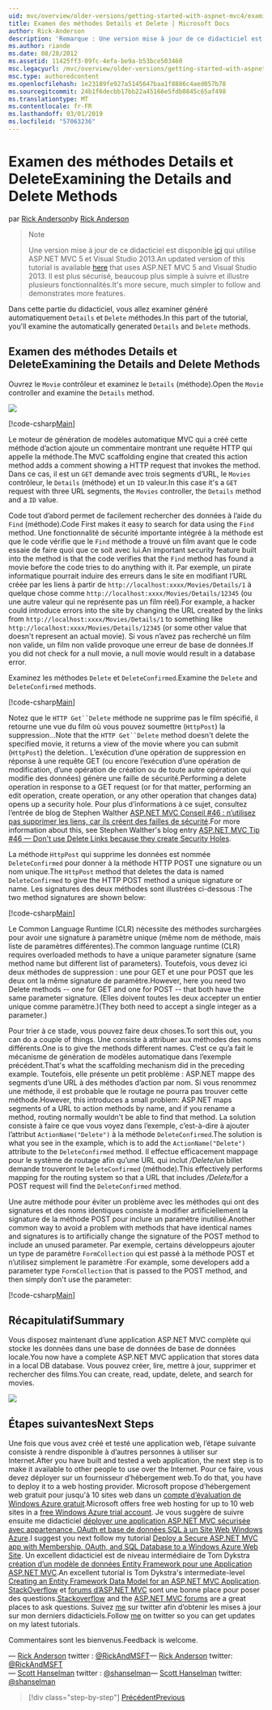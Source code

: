 ```yaml
---
uid: mvc/overview/older-versions/getting-started-with-aspnet-mvc4/examining-the-details-and-delete-methods
title: Examen des méthodes Details et Delete | Microsoft Docs
author: Rick-Anderson
description: 'Remarque : Une version mise à jour de ce didacticiel est disponible ici qui utilise ASP.NET MVC 5 et Visual Studio 2013. Il est plus sécurisé, beaucoup plus simple à suivre et de démonstration...'
ms.author: riande
ms.date: 08/28/2012
ms.assetid: 11425ff3-09fc-4efa-be9a-b53bce503460
msc.legacyurl: /mvc/overview/older-versions/getting-started-with-aspnet-mvc4/examining-the-details-and-delete-methods
msc.type: authoredcontent
ms.openlocfilehash: 1e23189fe927a5145647baa1f8886c4aed057b78
ms.sourcegitcommit: 24b1f6decbb17bb22a45166e5fdb0845c65af498
ms.translationtype: MT
ms.contentlocale: fr-FR
ms.lasthandoff: 03/01/2019
ms.locfileid: "57063236"
---
```

<a name="examining-the-details-and-delete-methods"></a><span data-ttu-id="88899-104">Examen des méthodes Details et Delete</span><span class="sxs-lookup"><span data-stu-id="88899-104">Examining the Details and Delete Methods</span></span>
====================
<span data-ttu-id="88899-105">par [Rick Anderson]((https://twitter.com/RickAndMSFT))</span><span class="sxs-lookup"><span data-stu-id="88899-105">by [Rick Anderson]((https://twitter.com/RickAndMSFT))</span></span>

> > [!NOTE]
> > <span data-ttu-id="88899-106">Une version mise à jour de ce didacticiel est disponible [ici](../../getting-started/introduction/getting-started.md) qui utilise ASP.NET MVC 5 et Visual Studio 2013.</span><span class="sxs-lookup"><span data-stu-id="88899-106">An updated version of this tutorial is available [here](../../getting-started/introduction/getting-started.md) that uses ASP.NET MVC 5 and Visual Studio 2013.</span></span> <span data-ttu-id="88899-107">Il est plus sécurisé, beaucoup plus simple à suivre et illustre plusieurs fonctionnalités.</span><span class="sxs-lookup"><span data-stu-id="88899-107">It's more secure, much simpler to follow and demonstrates more features.</span></span>


<span data-ttu-id="88899-108">Dans cette partie du didacticiel, vous allez examiner généré automatiquement `Details` et `Delete` méthodes.</span><span class="sxs-lookup"><span data-stu-id="88899-108">In this part of the tutorial, you'll examine the automatically generated `Details` and `Delete` methods.</span></span>

## <a name="examining-the-details-and-delete-methods"></a><span data-ttu-id="88899-109">Examen des méthodes Details et Delete</span><span class="sxs-lookup"><span data-stu-id="88899-109">Examining the Details and Delete Methods</span></span>

<span data-ttu-id="88899-110">Ouvrez le `Movie` contrôleur et examinez le `Details` (méthode).</span><span class="sxs-lookup"><span data-stu-id="88899-110">Open the `Movie` controller and examine the `Details` method.</span></span>

![](examining-the-details-and-delete-methods/_static/image1.png)

[!code-csharp[Main](examining-the-details-and-delete-methods/samples/sample1.cs)]

<span data-ttu-id="88899-111">Le moteur de génération de modèles automatique MVC qui a créé cette méthode d’action ajoute un commentaire montrant une requête HTTP qui appelle la méthode.</span><span class="sxs-lookup"><span data-stu-id="88899-111">The MVC scaffolding engine that created this action method adds a comment showing a HTTP request that invokes the method.</span></span> <span data-ttu-id="88899-112">Dans ce cas, il est un `GET` demande avec trois segments d’URL, le `Movies` contrôleur, le `Details` (méthode) et un `ID` valeur.</span><span class="sxs-lookup"><span data-stu-id="88899-112">In this case it's a `GET` request with three URL segments, the `Movies` controller, the `Details` method and a `ID` value.</span></span>

<span data-ttu-id="88899-113">Code tout d’abord permet de facilement rechercher des données à l’aide du `Find` (méthode).</span><span class="sxs-lookup"><span data-stu-id="88899-113">Code First makes it easy to search for data using the `Find` method.</span></span> <span data-ttu-id="88899-114">Une fonctionnalité de sécurité importante intégrée à la méthode est que le code vérifie que le `Find` méthode a trouvé un film avant que le code essaie de faire quoi que ce soit avec lui.</span><span class="sxs-lookup"><span data-stu-id="88899-114">An important security feature built into the method is that the code verifies that the `Find` method has found a movie before the code tries to do anything with it.</span></span> <span data-ttu-id="88899-115">Par exemple, un pirate informatique pourrait induire des erreurs dans le site en modifiant l’URL créée par les liens à partir de `http://localhost:xxxx/Movies/Details/1` à quelque chose comme `http://localhost:xxxx/Movies/Details/12345` (ou une autre valeur qui ne représente pas un film réel).</span><span class="sxs-lookup"><span data-stu-id="88899-115">For example, a hacker could introduce errors into the site by changing the URL created by the links from `http://localhost:xxxx/Movies/Details/1` to something like `http://localhost:xxxx/Movies/Details/12345` (or some other value that doesn't represent an actual movie).</span></span> <span data-ttu-id="88899-116">Si vous n’avez pas recherché un film non valide, un film non valide provoque une erreur de base de données.</span><span class="sxs-lookup"><span data-stu-id="88899-116">If you did not check for a null movie, a null movie would result in a database error.</span></span>

<span data-ttu-id="88899-117">Examinez les méthodes `Delete` et `DeleteConfirmed`.</span><span class="sxs-lookup"><span data-stu-id="88899-117">Examine the `Delete` and `DeleteConfirmed` methods.</span></span>

[!code-csharp[Main](examining-the-details-and-delete-methods/samples/sample2.cs?highlight=17)]

<span data-ttu-id="88899-118">Notez que le `HTTP Get``Delete` méthode ne supprime pas le film spécifié, il retourne une vue du film où vous pouvez soumettre (`HttpPost`) la suppression...</span><span class="sxs-lookup"><span data-stu-id="88899-118">Note that the `HTTP Get``Delete` method doesn't delete the specified movie, it returns a view of the movie where you can submit (`HttpPost`) the deletion..</span></span> <span data-ttu-id="88899-119">L’exécution d’une opération de suppression en réponse à une requête GET (ou encore l’exécution d’une opération de modification, d’une opération de création ou de toute autre opération qui modifie des données) génère une faille de sécurité.</span><span class="sxs-lookup"><span data-stu-id="88899-119">Performing a delete operation in response to a GET request (or for that matter, performing an edit operation, create operation, or any other operation that changes data) opens up a security hole.</span></span> <span data-ttu-id="88899-120">Pour plus d’informations à ce sujet, consultez l’entrée de blog de Stephen Walther [ASP.NET MVC Conseil #46 : n’utilisez pas supprimer les liens, car ils créent des failles de sécurité](http://stephenwalther.com/blog/archive/2009/01/21/asp.net-mvc-tip-46-ndash-donrsquot-use-delete-links-because.aspx).</span><span class="sxs-lookup"><span data-stu-id="88899-120">For more information about this, see Stephen Walther's blog entry [ASP.NET MVC Tip #46 — Don't use Delete Links because they create Security Holes](http://stephenwalther.com/blog/archive/2009/01/21/asp.net-mvc-tip-46-ndash-donrsquot-use-delete-links-because.aspx).</span></span>

<span data-ttu-id="88899-121">La méthode `HttpPost` qui supprime les données est nommée `DeleteConfirmed` pour donner à la méthode HTTP POST une signature ou un nom unique.</span><span class="sxs-lookup"><span data-stu-id="88899-121">The `HttpPost` method that deletes the data is named `DeleteConfirmed` to give the HTTP POST method a unique signature or name.</span></span> <span data-ttu-id="88899-122">Les signatures des deux méthodes sont illustrées ci-dessous :</span><span class="sxs-lookup"><span data-stu-id="88899-122">The two method signatures are shown below:</span></span>

[!code-csharp[Main](examining-the-details-and-delete-methods/samples/sample3.cs)]

<span data-ttu-id="88899-123">Le Common Language Runtime (CLR) nécessite des méthodes surchargées pour avoir une signature à paramètre unique (même nom de méthode, mais liste de paramètres différentes).</span><span class="sxs-lookup"><span data-stu-id="88899-123">The common language runtime (CLR) requires overloaded methods to have a unique parameter signature (same method name but different list of parameters).</span></span> <span data-ttu-id="88899-124">Toutefois, vous devez ici deux méthodes de suppression : une pour GET et une pour POST que les deux ont la même signature de paramètre.</span><span class="sxs-lookup"><span data-stu-id="88899-124">However, here you need two Delete methods -- one for GET and one for POST -- that both have the same parameter signature.</span></span> <span data-ttu-id="88899-125">(Elles doivent toutes les deux accepter un entier unique comme paramètre.)</span><span class="sxs-lookup"><span data-stu-id="88899-125">(They both need to accept a single integer as a parameter.)</span></span>

<span data-ttu-id="88899-126">Pour trier à ce stade, vous pouvez faire deux choses.</span><span class="sxs-lookup"><span data-stu-id="88899-126">To sort this out, you can do a couple of things.</span></span> <span data-ttu-id="88899-127">Une consiste à attribuer aux méthodes des noms différents.</span><span class="sxs-lookup"><span data-stu-id="88899-127">One is to give the methods different names.</span></span> <span data-ttu-id="88899-128">C’est ce qu’a fait le mécanisme de génération de modèles automatique dans l’exemple précédent.</span><span class="sxs-lookup"><span data-stu-id="88899-128">That's what the scaffolding mechanism did in the preceding example.</span></span> <span data-ttu-id="88899-129">Toutefois, elle présente un petit problème : ASP.NET mappe des segments d’une URL à des méthodes d’action par nom. Si vous renommez une méthode, il est probable que le routage ne pourra pas trouver cette méthode.</span><span class="sxs-lookup"><span data-stu-id="88899-129">However, this introduces a small problem: ASP.NET maps segments of a URL to action methods by name, and if you rename a method, routing normally wouldn't be able to find that method.</span></span> <span data-ttu-id="88899-130">La solution consiste à faire ce que vous voyez dans l’exemple, c’est-à-dire à ajouter l’attribut `ActionName("Delete")` à la méthode `DeleteConfirmed`.</span><span class="sxs-lookup"><span data-stu-id="88899-130">The solution is what you see in the example, which is to add the `ActionName("Delete")` attribute to the `DeleteConfirmed` method.</span></span> <span data-ttu-id="88899-131">Il effectue efficacement mappage pour le système de routage afin qu’une URL qui inclut <em>/Delete/</em>un billet demande trouveront le `DeleteConfirmed` (méthode).</span><span class="sxs-lookup"><span data-stu-id="88899-131">This effectively performs mapping for the routing system so that a URL that includes <em>/Delete/</em>for a POST request will find the `DeleteConfirmed` method.</span></span>

<span data-ttu-id="88899-132">Une autre méthode pour éviter un problème avec les méthodes qui ont des signatures et des noms identiques consiste à modifier artificiellement la signature de la méthode POST pour inclure un paramètre inutilisé.</span><span class="sxs-lookup"><span data-stu-id="88899-132">Another common way to avoid a problem with methods that have identical names and signatures is to artificially change the signature of the POST method to include an unused parameter.</span></span> <span data-ttu-id="88899-133">Par exemple, certains développeurs ajouter un type de paramètre `FormCollection` qui est passé à la méthode POST et n’utilisez simplement le paramètre :</span><span class="sxs-lookup"><span data-stu-id="88899-133">For example, some developers add a parameter type `FormCollection` that is passed to the POST method, and then simply don't use the parameter:</span></span>

[!code-csharp[Main](examining-the-details-and-delete-methods/samples/sample4.cs)]

## <a name="summary"></a><span data-ttu-id="88899-134">Récapitulatif</span><span class="sxs-lookup"><span data-stu-id="88899-134">Summary</span></span>

<span data-ttu-id="88899-135">Vous disposez maintenant d’une application ASP.NET MVC complète qui stocke les données dans une base de données de base de données locale.</span><span class="sxs-lookup"><span data-stu-id="88899-135">You now have a complete ASP.NET MVC application that stores data in a local DB database.</span></span> <span data-ttu-id="88899-136">Vous pouvez créer, lire, mettre à jour, supprimer et rechercher des films.</span><span class="sxs-lookup"><span data-stu-id="88899-136">You can create, read, update, delete, and search for movies.</span></span>

![](examining-the-details-and-delete-methods/_static/image2.png)

## <a name="next-steps"></a><span data-ttu-id="88899-137">Étapes suivantes</span><span class="sxs-lookup"><span data-stu-id="88899-137">Next Steps</span></span>

<span data-ttu-id="88899-138">Une fois que vous avez créé et testé une application web, l’étape suivante consiste à rendre disponible à d’autres personnes à utiliser sur Internet.</span><span class="sxs-lookup"><span data-stu-id="88899-138">After you have built and tested a web application, the next step is to make it available to other people to use over the Internet.</span></span> <span data-ttu-id="88899-139">Pour ce faire, vous devez déployer sur un fournisseur d’hébergement web.</span><span class="sxs-lookup"><span data-stu-id="88899-139">To do that, you have to deploy it to a web hosting provider.</span></span> <span data-ttu-id="88899-140">Microsoft propose d’hébergement web gratuit pour jusqu'à 10 sites web dans un [compte d’évaluation de Windows Azure gratuit](https://www.windowsazure.com/pricing/free-trial/?WT.mc_id=A443DD604).</span><span class="sxs-lookup"><span data-stu-id="88899-140">Microsoft offers free web hosting for up to 10 web sites in a [free Windows Azure trial account](https://www.windowsazure.com/pricing/free-trial/?WT.mc_id=A443DD604).</span></span> <span data-ttu-id="88899-141">Je vous suggère de suivre ensuite me didacticiel [déployer une application ASP.NET MVC sécurisée avec appartenance, OAuth et base de données SQL à un Site Web Windows Azure](https://docs.microsoft.com/aspnet/core/security/authorization/secure-data).</span><span class="sxs-lookup"><span data-stu-id="88899-141">I suggest you next follow my tutorial [Deploy a Secure ASP.NET MVC app with Membership, OAuth, and SQL Database to a Windows Azure Web Site](https://docs.microsoft.com/aspnet/core/security/authorization/secure-data).</span></span> <span data-ttu-id="88899-142">Un excellent didacticiel est de niveau intermédiaire de Tom Dykstra [création d’un modèle de données Entity Framework pour une Application ASP.NET MVC](../../getting-started/getting-started-with-ef-using-mvc/creating-an-entity-framework-data-model-for-an-asp-net-mvc-application.md).</span><span class="sxs-lookup"><span data-stu-id="88899-142">An excellent tutorial is Tom Dykstra's intermediate-level [Creating an Entity Framework Data Model for an ASP.NET MVC Application](../../getting-started/getting-started-with-ef-using-mvc/creating-an-entity-framework-data-model-for-an-asp-net-mvc-application.md).</span></span> <span data-ttu-id="88899-143">[StackOverflow](http://stackoverflow.com/help) et [forums d’ASP.NET MVC](https://forums.asp.net/1146.aspx) sont une bonne place pour poser des questions.</span><span class="sxs-lookup"><span data-stu-id="88899-143">[Stackoverflow](http://stackoverflow.com/help) and the [ASP.NET MVC forums](https://forums.asp.net/1146.aspx) are a great places to ask questions.</span></span> <span data-ttu-id="88899-144">Suivez [me](https://twitter.com/RickAndMSFT) sur twitter afin d’obtenir les mises à jour sur mon derniers didacticiels.</span><span class="sxs-lookup"><span data-stu-id="88899-144">Follow [me](https://twitter.com/RickAndMSFT) on twitter so you can get updates on my latest tutorials.</span></span>

<span data-ttu-id="88899-145">Commentaires sont les bienvenus.</span><span class="sxs-lookup"><span data-stu-id="88899-145">Feedback is welcome.</span></span>

<span data-ttu-id="88899-146">— [Rick Anderson](https://blogs.msdn.com/rickAndy) twitter : [@RickAndMSFT](https://twitter.com/RickAndMSFT)</span><span class="sxs-lookup"><span data-stu-id="88899-146">— [Rick Anderson](https://blogs.msdn.com/rickAndy) twitter: [@RickAndMSFT](https://twitter.com/RickAndMSFT)</span></span>  
<span data-ttu-id="88899-147">— [Scott Hanselman](http://www.hanselman.com/blog/) twitter : [@shanselman](https://twitter.com/shanselman)</span><span class="sxs-lookup"><span data-stu-id="88899-147">— [Scott Hanselman](http://www.hanselman.com/blog/) twitter: [@shanselman](https://twitter.com/shanselman)</span></span>

> [!div class="step-by-step"]
> [<span data-ttu-id="88899-148">Précédent</span><span class="sxs-lookup"><span data-stu-id="88899-148">Previous</span></span>](adding-validation-to-the-model.md)
